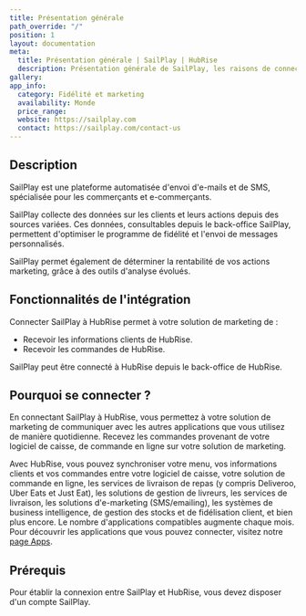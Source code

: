```yaml
---
title: Présentation générale
path_override: "/"
position: 1
layout: documentation
meta:
  title: Présentation générale | SailPlay | HubRise
  description: Présentation générale de SailPlay, les raisons de connecter votre solution de marketing à HubRise et fonctionnalités de l'intégration avec HubRise.
gallery:
app_info:
  category: Fidélité et marketing
  availability: Monde
  price_range:
  website: https://sailplay.com
  contact: https://sailplay.com/contact-us
---
```


## Description

SailPlay est une plateforme automatisée d'envoi d'e-mails et de SMS, spécialisée pour les commerçants et e-commerçants.

SailPlay collecte des données sur les clients et leurs actions depuis des sources variées. Ces données, consultables depuis le back-office SailPlay, permettent d'optimiser le programme de fidélité et l'envoi de messages personnalisés.

SailPlay permet également de déterminer la rentabilité de vos actions marketing, grâce à des outils d'analyse évolués.

## Fonctionnalités de l'intégration

Connecter SailPlay à HubRise permet à votre solution de marketing de :

- Recevoir les informations clients de HubRise.
- Recevoir les commandes de HubRise.

SailPlay peut être connecté à HubRise depuis le back-office de HubRise.

## Pourquoi se connecter ?

En connectant SailPlay à HubRise, vous permettez à votre solution de marketing de communiquer avec les autres applications que vous utilisez de manière quotidienne. Recevez les commandes provenant de votre logiciel de caisse, de commande en ligne sur votre solution de marketing.

Avec HubRise, vous pouvez synchroniser votre menu, vos informations clients et vos commandes entre votre logiciel de caisse, votre solution de commande en ligne, les services de livraison de repas (y compris Deliveroo, Uber Eats et Just Eat), les solutions de gestion de livreurs, les services de livraison, les solutions d'e-marketing (SMS/emailing), les systèmes de business intelligence, de gestion des stocks et de fidélisation client, et bien plus encore. Le nombre d'applications compatibles augmente chaque mois. Pour découvrir les applications que vous pouvez connecter, visitez notre [page Apps](/apps).

## Prérequis

Pour établir la connexion entre SailPlay et HubRise, vous devez disposer d'un compte SailPlay.

